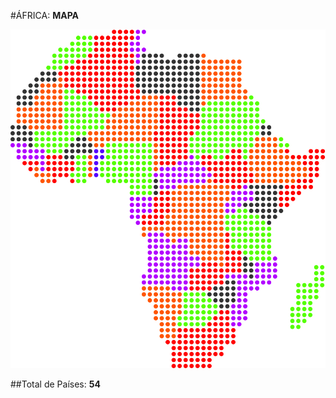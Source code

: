#ÁFRICA: **MAPA**

![Mapa África - Geométrico](media/img/africa-maps/africa-map-dotted.svg)

##Total de Países: **54**